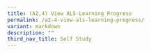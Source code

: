 ```yaml
---
title: (A2,4) View ALS Learning Progress
permalink: /a2-4-view-als-learning-progress/
variant: markdown
description: ""
third_nav_title: Self Study
---
```

